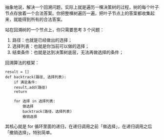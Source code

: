 抽象地说，解决一个回溯问题，实际上就是遍历一棵决策树的过程，树的每个叶子节点存放着一个合法答案。你把整棵树遍历一遍，把叶子节点上的答案都收集起来，就能得到所有的合法答案。

站在回溯树的一个节点上，你只需要思考 3 个问题：

1. 路径：也就是已经做出的选择；
2. 选择列表：也就是你当前可以做的选择；
3. 结束条件：也就是达到决策树底层，无法再做选择的条件；

回溯算法的框架：
~~~
result = []
def backtrack(路径, 选择列表):
    if 满足条件:
    result.add(路径)
    return
    
    for 选择 in 选择列表:
        做选择
        backtrack(路径，选择列表)
        撤销选择
~~~

其核心就是 for 循环里面的递归，在递归调用之前「做选择」，在递归调用之后「撤销选择」，特别简单。



